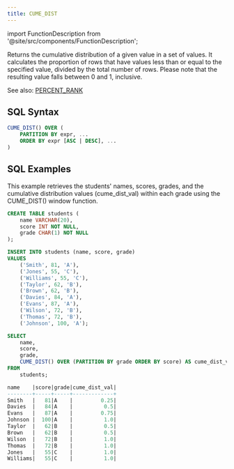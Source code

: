 ```yaml
---
title: CUME_DIST
---
```

import FunctionDescription from '@site/src/components/FunctionDescription';

<FunctionDescription description="Introduced: v1.2.7"/>

Returns the cumulative distribution of a given value in a set of values. It calculates the proportion of rows that have values less than or equal to the specified value, divided by the total number of rows. Please note that the resulting value falls between 0 and 1, inclusive.

See also: [PERCENT_RANK](percent_rank)

## SQL Syntax

```sql
CUME_DIST() OVER (
	PARTITION BY expr, ...
	ORDER BY expr [ASC | DESC], ...
)
```

## SQL Examples

This example retrieves the students' names, scores, grades, and the cumulative distribution values (cume_dist_val) within each grade using the CUME_DIST() window function.

```sql
CREATE TABLE students (
    name VARCHAR(20),
    score INT NOT NULL,
    grade CHAR(1) NOT NULL
);

INSERT INTO students (name, score, grade)
VALUES
    ('Smith', 81, 'A'),
    ('Jones', 55, 'C'),
    ('Williams', 55, 'C'),
    ('Taylor', 62, 'B'),
    ('Brown', 62, 'B'),
    ('Davies', 84, 'A'),
    ('Evans', 87, 'A'),
    ('Wilson', 72, 'B'),
    ('Thomas', 72, 'B'),
    ('Johnson', 100, 'A');

SELECT
    name,
    score,
    grade,
    CUME_DIST() OVER (PARTITION BY grade ORDER BY score) AS cume_dist_val
FROM
    students;

name    |score|grade|cume_dist_val|
--------+-----+-----+-------------+
Smith   |   81|A    |         0.25|
Davies  |   84|A    |          0.5|
Evans   |   87|A    |         0.75|
Johnson |  100|A    |          1.0|
Taylor  |   62|B    |          0.5|
Brown   |   62|B    |          0.5|
Wilson  |   72|B    |          1.0|
Thomas  |   72|B    |          1.0|
Jones   |   55|C    |          1.0|
Williams|   55|C    |          1.0|
```